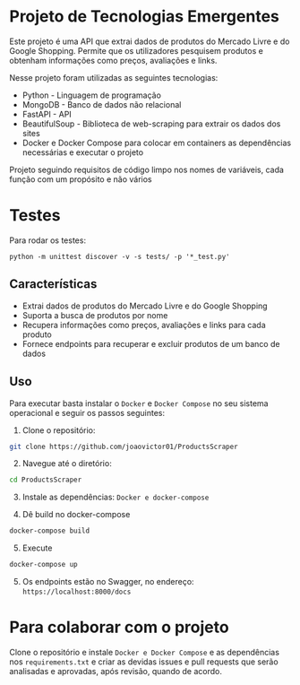 # Projeto de Tecnologias Emergentes

Este projeto é uma API que extrai dados de produtos do Mercado Livre e do Google Shopping. Permite que os utilizadores pesquisem produtos e obtenham informações como preços, avaliações e links.

Nesse projeto foram utilizadas as seguintes tecnologias:
- Python - Linguagem de programação
- MongoDB - Banco de dados não relacional
- FastAPI - API
- BeautifulSoup - Biblioteca de web-scraping para extrair os dados dos sites
- Docker e Docker Compose para colocar em containers as dependências necessárias e executar o projeto

Projeto seguindo requisitos de código limpo nos nomes de variáveis, cada função com um propósito e não vários

# Testes

Para rodar os testes:

```
python -m unittest discover -v -s tests/ -p '*_test.py'
```

## Características

- Extrai dados de produtos do Mercado Livre e do Google Shopping
- Suporta a busca de produtos por nome
- Recupera informações como preços, avaliações e links para cada produto
- Fornece endpoints para recuperar e excluir produtos de um banco de dados


## Uso

Para executar basta instalar o `Docker` e `Docker Compose` no seu sistema operacional e seguir os passos seguintes:

1. Clone o repositório:
```bash
git clone https://github.com/joaovictor01/ProductsScraper
```

2. Navegue até o diretório:
```bash
cd ProductsScraper
```


3. Instale as dependências:
`Docker e docker-compose`

4. Dê build no docker-compose
```bash
docker-compose build
```

5. Execute
```bash
docker-compose up
```

5. Os endpoints estão no Swagger, no endereço: `https://localhost:8000/docs`

# Para colaborar com o projeto

Clone o repositório e instale `Docker e Docker Compose` e as dependências nos `requirements.txt` e criar as devidas issues e pull requests que serão analisadas e aprovadas, após revisão, quando de acordo.
